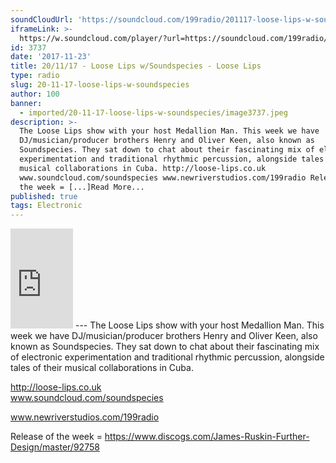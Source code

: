 ```yaml
---
soundCloudUrl: 'https://soundcloud.com/199radio/201117-loose-lips-w-soundspecies'
iframeLink: >-
  https://w.soundcloud.com/player/?url=https://soundcloud.com/199radio/201117-loose-lips-w-soundspecies&color=00aabb&auto_play=false&hide_related=false&show_comments=true&show_user=true&show_reposts=false
id: 3737
date: '2017-11-23'
title: 20/11/17 - Loose Lips w/Soundspecies - Loose Lips
type: radio
slug: 20-11-17-loose-lips-w-soundspecies
author: 100
banner:
  - imported/20-11-17-loose-lips-w-soundspecies/image3737.jpeg
description: >-
  The Loose Lips show with your host Medallion Man. This week we have
  DJ/musician/producer brothers Henry and Oliver Keen, also known as
  Soundspecies. They sat down to chat about their fascinating mix of electronic
  experimentation and traditional rhythmic percussion, alongside tales of their
  musical collaborations in Cuba. http://loose-lips.co.uk
  www.soundcloud.com/soundspecies www.newriverstudios.com/199radio Release of
  the week = [...]Read More...
published: true
tags: Electronic
---
```

<iframe id="sc-widget" title="title" width="100" height="160" scrolling="no" frameborder="yes" allow="autoplay" src="https://w.soundcloud.com/player/?url=https://soundcloud.com/199radio/201117-loose-lips-w-soundspecies&amp;color=00aabb&amp;auto_play=false&amp;hide_related=false&amp;show_comments=true&amp;show_user=true&amp;show_reposts=false"></iframe>
---
The Loose Lips show with your host Medallion Man. This week we have DJ/musician/producer brothers Henry and Oliver Keen, also known as Soundspecies. They sat down to chat about their fascinating mix of electronic experimentation and traditional rhythmic percussion, alongside tales of their musical collaborations in Cuba.

http://loose-lips.co.uk  
www.soundcloud.com/soundspecies

www.newriverstudios.com/199radio

Release of the week = https://www.discogs.com/James-Ruskin-Further-Design/master/92758